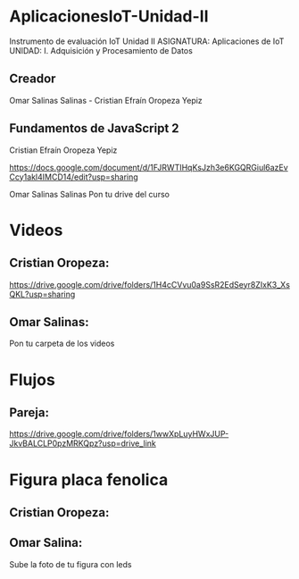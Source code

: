 # AplicacionesIoT-Unidad-II
Instrumento de evaluación IoT Unidad II
ASIGNATURA: Aplicaciones de IoT
UNIDAD: I. Adquisición y Procesamiento de Datos

## Creador
Omar Salinas Salinas - Cristian Efraín Oropeza Yepiz
## Fundamentos de JavaScript 2
Cristian Efraín Oropeza Yepiz

https://docs.google.com/document/d/1FJRWTIHqKsJzh3e6KGQRGiul6azEvCcy1akl4IMCD14/edit?usp=sharing


Omar Salinas Salinas 
Pon tu drive del curso

<h1>Videos</h1>

## Cristian Oropeza:
https://drive.google.com/drive/folders/1H4cCVvu0a9SsR2EdSeyr8ZIxK3_XsQKL?usp=sharing

## Omar Salinas:
Pon tu carpeta de los videos

<h1>Flujos</h1>

## Pareja:
https://drive.google.com/drive/folders/1wwXpLuyHWxJUP-JkvBALCLP0pzMRKQpz?usp=drive_link

<h1>Figura placa fenolica</h1>

## Cristian Oropeza:


## Omar Salina:
Sube la foto de tu figura con leds
